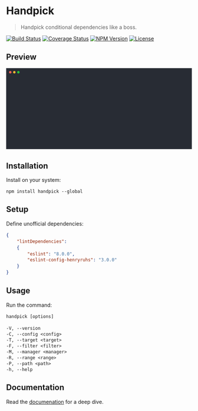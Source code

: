Handpick
========

> Handpick conditional dependencies like a boss.

[![Build Status](https://img.shields.io/github/workflow/status/henryruhs/handpick/ci.svg)](https://github.com/henryruhs/handpick/actions?query=workflow:ci)
[![Coverage Status](https://coveralls.io/repos/github/henryruhs/handpick/badge.svg)](https://coveralls.io/github/henryruhs/handpick)
[![NPM Version](https://img.shields.io/npm/v/handpick.svg)](https://npmjs.com/package/handpick)
[![License](https://img.shields.io/npm/l/handpick.svg)](https://npmjs.com/package/handpick)


Preview
-------

![Terminal Session](https://raw.githubusercontent.com/henryruhs/handpick/master/.github/terminal-session.svg?sanitize=true)


Installation
------------

Install on your system:

```
npm install handpick --global
```


Setup
-----

Define unofficial dependencies:

```json
{
	"lintDependencies":
	{
		"eslint": "8.0.0",
		"eslint-config-henryruhs": "3.0.0"
	}
}
```


Usage
-----

Run the command:

```
handpick [options]

-V, --version
-C, --config <config>
-T, --target <target>
-F, --filter <filter>
-M, --manager <manager>
-R, --range <range>
-P, --path <path>
-h, --help
```


Documentation
-------------

Read the [documenation](https://henryruhs.gitbook.io/handpick) for a deep dive.
